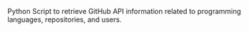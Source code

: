 Python Script to retrieve GitHub API information related to programming languages, repositories, and users. 
